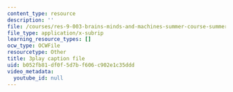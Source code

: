 ```yaml
---
content_type: resource
description: ''
file: /courses/res-9-003-brains-minds-and-machines-summer-course-summer-2015/b052fb81df0f5d7bf606c902e1c35ddd_6iW0beoK2tI.srt
file_type: application/x-subrip
learning_resource_types: []
ocw_type: OCWFile
resourcetype: Other
title: 3play caption file
uid: b052fb81-df0f-5d7b-f606-c902e1c35ddd
video_metadata:
  youtube_id: null
---
```

